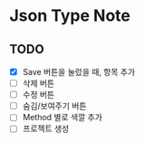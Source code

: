 # Json Type Note

## TODO

- [x] Save 버튼을 눌렀을 때, 항목 추가
- [ ] 삭제 버튼
- [ ] 수정 버튼
- [ ] 숨김/보여주기 버튼
- [ ] Method 별로 색깔 추가
- [ ] 프로젝트 생성
